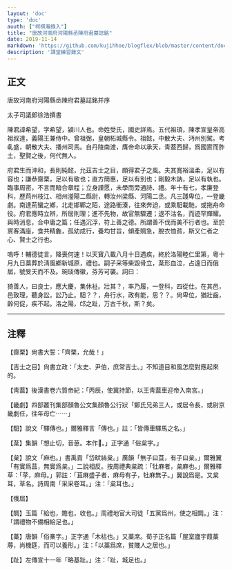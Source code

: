 ```yaml
---
layout: 'doc'
type: 'doc'
auuth: ["柯棋瀚錄入"]
title: "唐故河南府河陽縣丞陳府君墓誌銘"
date: 2019-11-14
markdown: 'https://github.com/kujihhoe/blogflex/blob/master/content/doc/04-唐故河南府河陽縣丞陳府君墓誌銘.md'
description: '課堂練習錄文'
---
```


## 正文

唐故河南府河陽縣丞陳府君墓誌銘并序

太子司議郎徐浩撰書

陳君諱希望，字希望，潁川人也。命姓受氏，國史詳焉。五代祖頊，陳孝宣皇帝高祖叔達，義陽王兼侍中。曾祖弼，皇朝柘城縣令。祖懿，中散大夫、沔州別駕。考𠃵盛，朝散大夫、播州司馬。自丹陵南渡，膺帝命以承天，靑葢西歸，爲國賔而胙土，聖賢之後，何代無人。

府君生而沖和，長則純懿，允茲吉士之目，頗得君子之風。夫其寬裕溫柔，足以有容也；謙恭齋栗，足以有敬也；直方蕳惠，足以有別也；剛毅木訥，足以有執也。臨事周密，不言而暗合章程；立身謹愿，未學而旁通<v>詩</v>、<v>禮</v>。年十有七，孝廉登科，歷荊州枝江、相州㵚陽二縣尉，轉汝州梁縣、河陽二丞。凡三踐卑位，一登畿劇。南達荊蠻之鄕，北走邯鄲之陌，途路衝湊，往來奔迫，或乘馹載馳，或拖舟命役。府君應時立辨，所居則理；進不先物，故官無驟遷；退不沽名，而迹罕輝耀。與時消息，合中庸之篇；任遇沉浮，符上善之德。所謂善不伐而美不行者也。至於賔客滿座，食共精麁，孤幼成行，養均甘旨，傾產賙急，脫衣恤貧，斯又仁者之心、賢士之行也。

嗚呼！輔德徒言，降喪何速！以天寶八載八月十日遇疾，終於洛陽睦仁里第，粵十月九日藁葬於淸風鄕新城原，禮也。嗣子采等柴毀骨立，葈形血泣，占遠日而俄屆，號旻天而不及。琬琰傳徽，芬芳可襲。詞曰：

猗善人，曰良士，應大慶，集休祉。壯其？，率乃履，一登科，四從仕。在其邑，邑致理，聽身訟，訟乃止。馹？？，舟行水，政有能，思？？。尙卑位，猶壯齒，齡何促，疾不起。洛之陽，邙之趾，万古千秋，斯？矣。

----

## 注釋

【齋栗】<v>尙書</v><v>大誓</v>：「齊栗，允哉！」

【吉士之目】<v>尙書</v><v>立政</v>：「太史、尹伯，庶常吉士。」不知道目和風怎麼對應起來的。

【靑葢】<v>後漢書</v>卷六<v>質帝紀</v>：「丙辰，使冀持節，以王靑葢車迎帝入南宮。」

【畿劇】<v>四部叢刊</v>集部<v>顏魯公文集</v><v>顏魯公行狀</v>「鄭氏兄弟三人，或居令長，或尉京畿劇任，往年母亡⋯⋯」

【馹】<v>說文</v>「驛傳也。」<v>爾雅</v><v>釋言</v>「傳也。」註：「皆傳車驛馬之名。」

【葈】<v>集韻</v>「想止切，音葸。本作𦱓。」<v>正字通</v>「俗枲字。」

【枲】<v>說文</v>「麻也。」<v>書</v><v>禹貢</v>「岱畎絲枲。」<v>廣韻</v>「無子曰苴，有子曰枲。」<v>爾雅翼</v>「有實爲苴，無實爲枲。」二說相反。按<v>周禮</v><v>典枲</v>疏：「牡麻者，枲麻也。」<v>爾雅</v><v>釋草</v>：「莩，麻母。」郭註：「苴麻盛子者，麻母有子，牡麻無子。」<v>翼</v>說爲是。又枲耳，草名。<v>詩</v><v>周南</v>「采采卷耳。」注：「枲耳也。」

【俄屆】

【賙】<v>玉篇</v>「給也，贍也，收也。」<v>周禮</v><v>地官</v><v>大司徒</v>「五黨爲州，使之相賙。」注：「謂禮物不備相給足也。」

【藁】<v>唐韻</v>「俗槀字。」<v>正字通</v>「木枯也。」又藁席。<v>荀子</v><v>正名篇</v>「屋室廬宇葭藁蓐，尚機筵，而可以養形。」注：「以藁爲席，貧賤人之居也。」

【趾】<v>左傳</v>宣十一年「略基趾。」注：「趾，城足也。」
